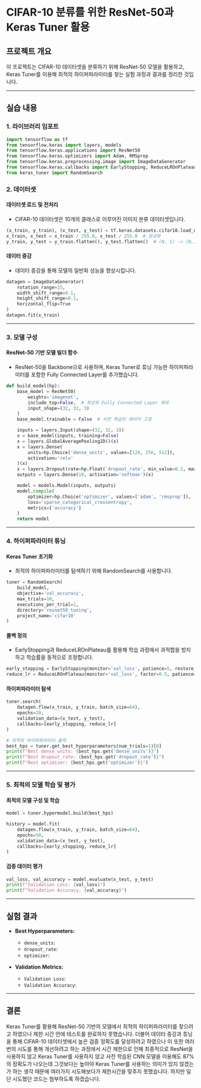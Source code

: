 # CIFAR-10 분류를 위한 ResNet-50과 Keras Tuner 활용

## 프로젝트 개요

이 프로젝트는 CIFAR-10 데이터셋을 분류하기 위해 ResNet-50 모델을 활용하고, Keras Tuner를 이용해 최적의 하이퍼파라미터를 찾는 실험 과정과 결과를 정리한 것입니다.

---

## 실습 내용

### 1. 라이브러리 임포트

```python
import tensorflow as tf
from tensorflow.keras import layers, models
from tensorflow.keras.applications import ResNet50
from tensorflow.keras.optimizers import Adam, RMSprop
from tensorflow.keras.preprocessing.image import ImageDataGenerator
from tensorflow.keras.callbacks import EarlyStopping, ReduceLROnPlateau
from keras_tuner import RandomSearch
```

### 2. 데이터셋

#### 데이터셋 로드 및 전처리

- CIFAR-10 데이터셋은 10개의 클래스로 이루어진 이미지 분류 데이터셋입니다.

```python
(x_train, y_train), (x_test, y_test) = tf.keras.datasets.cifar10.load_data()
x_train, x_test = x_train / 255.0, x_test / 255.0  # 정규화
y_train, y_test = y_train.flatten(), y_test.flatten()  # (N, 1) -> (N,)
```

#### 데이터 증강

- 데이터 증강을 통해 모델의 일반화 성능을 향상시킵니다.

```python
datagen = ImageDataGenerator(
    rotation_range=15,
    width_shift_range=0.1,
    height_shift_range=0.1,
    horizontal_flip=True
)
datagen.fit(x_train)
```

---

### 3. 모델 구성

#### ResNet-50 기반 모델 빌더 함수

- ResNet-50을 Backbone으로 사용하며, Keras Tuner로 튜닝 가능한 하이퍼파라미터를 포함한 Fully Connected Layer를 추가했습니다.

```python
def build_model(hp):
    base_model = ResNet50(
        weights='imagenet',
        include_top=False,  # 최상위 Fully Connected Layer 제외
        input_shape=(32, 32, 3)
    )
    base_model.trainable = False  # 사전 학습된 레이어 고정

    inputs = layers.Input(shape=(32, 32, 3))
    x = base_model(inputs, training=False)
    x = layers.GlobalAveragePooling2D()(x)
    x = layers.Dense(
        units=hp.Choice('dense_units', values=[128, 256, 512]),
        activation='relu'
    )(x)
    x = layers.Dropout(rate=hp.Float('dropout_rate', min_value=0.2, max_value=0.5, step=0.1))(x)
    outputs = layers.Dense(10, activation='softmax')(x)

    model = models.Model(inputs, outputs)
    model.compile(
        optimizer=hp.Choice('optimizer', values=['adam', 'rmsprop']),
        loss='sparse_categorical_crossentropy',
        metrics=['accuracy']
    )
    return model
```

---

### 4. 하이퍼파라미터 튜닝

#### Keras Tuner 초기화

- 최적의 하이퍼파라미터를 탐색하기 위해 RandomSearch를 사용합니다.

```python
tuner = RandomSearch(
    build_model,
    objective='val_accuracy',
    max_trials=10,
    executions_per_trial=2,
    directory='resnet50_tuning',
    project_name='cifar10'
)
```

#### 콜백 정의

- EarlyStopping과 ReduceLROnPlateau를 활용해 학습 과정에서 과적합을 방지하고 학습률을 동적으로 조정합니다.

```python
early_stopping = EarlyStopping(monitor='val_loss', patience=5, restore_best_weights=True)
reduce_lr = ReduceLROnPlateau(monitor='val_loss', factor=0.5, patience=2)
```

#### 하이퍼파라미터 탐색

```python
tuner.search(
    datagen.flow(x_train, y_train, batch_size=64),
    epochs=20,
    validation_data=(x_test, y_test),
    callbacks=[early_stopping, reduce_lr]
)

# 최적의 하이퍼파라미터 출력
best_hps = tuner.get_best_hyperparameters(num_trials=1)[0]
print(f"Best dense_units: {best_hps.get('dense_units')}")
print(f"Best dropout_rate: {best_hps.get('dropout_rate')}")
print(f"Best optimizer: {best_hps.get('optimizer')}")
```

---

### 5. 최적의 모델 학습 및 평가

#### 최적의 모델 구성 및 학습

```python
model = tuner.hypermodel.build(best_hps)

history = model.fit(
    datagen.flow(x_train, y_train, batch_size=64),
    epochs=50,
    validation_data=(x_test, y_test),
    callbacks=[early_stopping, reduce_lr]
)
```

#### 검증 데이터 평가

```python
val_loss, val_accuracy = model.evaluate(x_test, y_test)
print(f"Validation Loss: {val_loss}")
print(f"Validation Accuracy: {val_accuracy}")
```

---

## 실험 결과

- **Best Hyperparameters:**

  - `dense_units`:
  - `dropout_rate`:
  - `optimizer`:

- **Validation Metrics:**
  - `Validation Loss`:
  - `Validation Accuracy`:

---

## 결론

Keras Tuner를 활용해 ResNet-50 기반의 모델에서 최적의 하이퍼파라미터를 찾으려고 하였으나 제한 시간 안에 테스트를 완료하지 못했습니다. 더불어 데이터 증강과 튜닝을 통해 CIFAR-10 데이터셋에서 높은 검증 정확도를 달성하려고 하였으나 이 또한 여러 번의 시도를 통해 개선하려고 하는 과정에서 시간 제한으로 인해 최종적으로 ResNet을 사용하지 않고 Keras Tuner를 사용하지 않고 사전 학습된 CNN 모델을 이용해도 87%의 정확도가 나오는데 그것보다는 높아야 Keras Tuner를 사용하는 의미가 있지 않겠는가 하는 생각 때문에 여러가지 시도해보다가 제한시간을 맞추지 못했습니다. 하지만 일단 시도했던 코드는 첨부하도록 하겠습니다.
